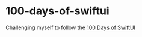 # 100-days-of-swiftui
Challenging myself to follow the [100 Days of SwiftUI](https://www.hackingwithswift.com/100/swiftui)
